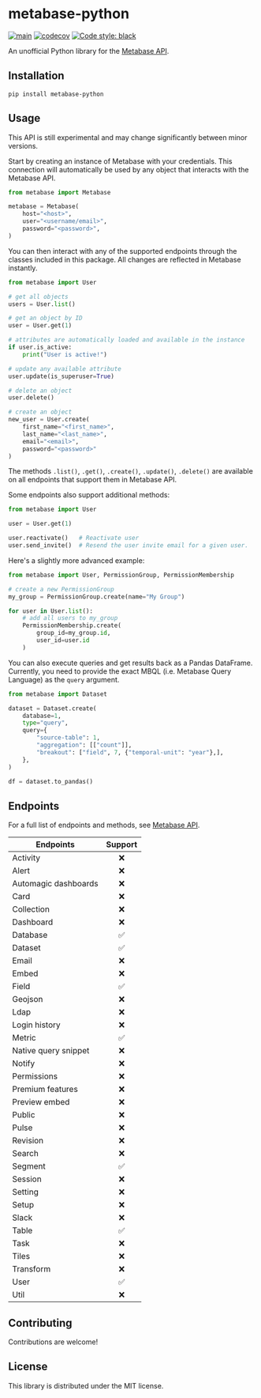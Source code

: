 # metabase-python
[![main](https://github.com/chasleslr/metabase-python/actions/workflows/main.yml/badge.svg)](https://github.com/chasleslr/metabase-python/actions/workflows/main.yml)
[![codecov](https://codecov.io/gh/chasleslr/metabase-python/branch/main/graph/badge.svg?token=15G7HOQ1CM)](https://codecov.io/gh/chasleslr/metabase-python)
[![Code style: black](https://img.shields.io/badge/code%20style-black-000000.svg)](https://github.com/psf/black)

An unofficial Python library for the [Metabase API](https://www.metabase.com/learn/administration/metabase-api).


## Installation

```
pip install metabase-python
```

## Usage
This API is still experimental and may change significantly between minor versions.


Start by creating an instance of Metabase with your credentials. This connection will automatically be used by any
object that interacts with the Metabase API.
```python
from metabase import Metabase

metabase = Metabase(
    host="<host>",
    user="<username/email>",
    password="<password>",
)
```

You can then interact with any of the supported endpoints through the classes included in this package. All changes
are reflected in Metabase instantly.

```python
from metabase import User

# get all objects
users = User.list()

# get an object by ID
user = User.get(1)

# attributes are automatically loaded and available in the instance
if user.is_active:
    print("User is active!")

# update any available attribute
user.update(is_superuser=True)

# delete an object
user.delete()

# create an object
new_user = User.create(
    first_name="<first_name>",
    last_name="<last_name>",
    email="<email>",
    password="<password>"
)
```

The methods `.list()`, `.get()`, `.create()`, `.update()`, `.delete()` are available on all
endpoints that support them in Metabase API.

Some endpoints also support additional methods:

```python
from metabase import User

user = User.get(1)

user.reactivate()   # Reactivate user
user.send_invite()  # Resend the user invite email for a given user.
```

Here's a slightly more advanced example:
```python
from metabase import User, PermissionGroup, PermissionMembership

# create a new PermissionGroup
my_group = PermissionGroup.create(name="My Group")

for user in User.list():
    # add all users to my_group
    PermissionMembership.create(
        group_id=my_group.id,
        user_id=user.id
    )
```

You can also execute queries and get results back as a Pandas DataFrame. Currently, you need to provide
the exact MBQL (i.e. Metabase Query Language) as the `query` argument.
```python
from metabase import Dataset

dataset = Dataset.create(
    database=1,
    type="query",
    query={
        "source-table": 1,
        "aggregation": [["count"]],
        "breakout": ["field", 7, {"temporal-unit": "year"},],
    },
)

df = dataset.to_pandas()
```


## Endpoints

For a full list of endpoints and methods, see [Metabase API](https://www.metabase.com/docs/latest/api-documentation.html).

| Endpoints             | Support    |
|-----------------------|:----------:|
| Activity              |  ❌        |
| Alert                 |  ❌        |
| Automagic dashboards  |  ❌        |
| Card                  |  ❌        |
| Collection            |  ❌        |
| Dashboard             |  ❌        |
| Database              |  ✅        |
| Dataset               |  ✅        |
| Email                 |  ❌        |
| Embed                 |  ❌        |
| Field                 |  ✅        |
| Geojson               |  ❌        |
| Ldap                  |  ❌        |
| Login history         |  ❌        |
| Metric                |  ✅        |
| Native query snippet  |  ❌        |
| Notify                |  ❌        |
| Permissions           |  ❌        |
| Premium features      |  ❌        |
| Preview embed         |  ❌        |
| Public                |  ❌        |
| Pulse                 |  ❌        |
| Revision              |  ❌        |
| Search                |  ❌        |
| Segment               |  ✅        |
| Session               |  ❌        |
| Setting               |  ❌        |
| Setup                 |  ❌        |
| Slack                 |  ❌        |
| Table                 |  ✅        |
| Task                  |  ❌        |
| Tiles                 |  ❌        |
| Transform             |  ❌        |
| User                  |  ✅        |
| Util                  |  ❌        |

## Contributing
Contributions are welcome!

## License
This library is distributed under the MIT license.

